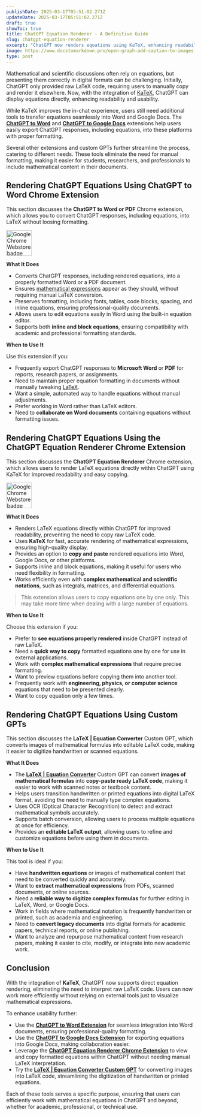 ```yaml
---
publishDate: 2025-03-17T05:51:02.271Z
updateDate: 2025-03-17T05:51:02.271Z
draft: true
showToc: true
title: ChatGPT Equation Renderer - A Definitive Guide
slug: chatgpt-equation-renderer
excerpt: "ChatGPT now renders equations using KaTeX, enhancing readability. This article explores tools like ChatGPT to Word, ChatGPT Equation Renderer, and LaTeX Equation Converter, which help users seamlessly transfer, view, and digitize mathematical equations in Word, Google Docs, and other platforms."
image: https://www.docstomarkdown.pro/open-graph-add-caption-to-images-in-markdown.png
type: post
---
```




Mathematical and scientific discussions often rely on equations, but presenting them correctly in digital formats can be challenging. Initially, ChatGPT only provided raw LaTeX code, requiring users to manually copy and render it elsewhere. Now, with the integration of [KaTeX](https://katex.org/), ChatGPT can display equations directly, enhancing readability and usability.

While KaTeX improves the in-chat experience, users still need additional tools to transfer equations seamlessly into Word and Google Docs. The **[ChatGPT to Word](https://chromewebstore.google.com/detail/chatgpt-to-word-or-pdf/mjdmggegbkookpcmbdllcnbfboikcbop)** and **[ChatGPT to Google Docs](https://chromewebstore.google.com/detail/chatgpt-to-google-docs-or/oibghjgooccojibfacdonaoipegckdeg)** extensions help users easily export ChatGPT responses, including equations, into these platforms with proper formatting. 

Several other extensions and custom GPTs further streamline the process, catering to different needs. These tools eliminate the need for manual formatting, making it easier for students, researchers, and professionals to include mathematical content in their documents.

<!-- toc -->

## Rendering ChatGPT Equations Using ChatGPT to Word Chrome Extension

This section discusses the **ChatGPT to Word or PDF** Chrome extension, which allows you to convert ChatGPT responses, including equations, into LaTeX without loosing formatting.

<a href="https://chromewebstore.google.com/detail/chatgpt-to-word-or-pdf/mjdmggegbkookpcmbdllcnbfboikcbop" target="_blank" aria-label="Get it from the Google Chrome Webstore" rel="noopener">
          <div style="display: inline-block;">
            <img alt="Google Chrome Webstore badge" alt-text="Get it from the Google Chrome Webstore Marketplace" src="/chrome-badge.png" style="height: 68px;">
          </div>
        </a>

**What It Does**

- Converts ChatGPT responses, including rendered equations, into a properly formatted Word or a PDF document.
- Ensures [mathematical expressions](https://en.wikipedia.org/wiki/Expression_(mathematics)) appear as they should, without requiring manual LaTeX conversion.
- Preserves formatting, including fonts, tables, code blocks, spacing, and inline equations, ensuring professional-quality documents.
- Allows users to edit equations easily in Word using the built-in equation editor.
- Supports both **inline and block equations**, ensuring compatibility with academic and professional formatting standards.

**When to Use It**

Use this extension if you:
- Frequently export ChatGPT responses to **Microsoft Word** or **PDF** for reports, research papers, or assignments.
- Need to maintain proper equation formatting in documents without manually tweaking [LaTeX](https://www.latex-project.org/).
- Want a simple, automated way to handle equations without manual adjustments.
- Prefer working in Word rather than LaTeX editors.
- Need to **collaborate on Word documents** containing equations without formatting issues.

## Rendering ChatGPT Equations Using the ChatGPT Equation Renderer Chrome Extension

This section discusses the **ChatGPT Equation Renderer** Chrome extension, which allows users to render LaTeX equations directly within ChatGPT using KaTeX for improved readability and easy copying.

<a href="https://chromewebstore.google.com/detail/chatgpt-equation-renderer/nkkkaendbndanjjndfpebmekhgdjlhkh" target="_blank" aria-label="Get it from the Google Chrome Webstore" rel="noopener">
          <div style="display: inline-block;">
            <img alt="Google Chrome Webstore badge" alt-text="Get it from the Google Chrome Webstore Marketplace" src="/chrome-badge.png" style="height: 68px;">
          </div>
        </a>

**What It Does**

- Renders LaTeX equations directly within ChatGPT for improved readability, preventing the need to copy raw LaTeX code.
- Uses **KaTeX** for fast, accurate rendering of mathematical expressions, ensuring high-quality display.
- Provides an option to **copy and paste** rendered equations into Word, Google Docs, or other platforms.
- Supports inline and block equations, making it useful for users who need flexibility in formatting.
- Works efficiently even with **complex mathematical and scientific notations**, such as integrals, matrices, and differential equations.

> This extension allows users to copy equations one by one only. This may take more time when dealing with a large number of equations.

**When to Use It**

Choose this extension if you:
- Prefer to **see equations properly rendered** inside ChatGPT instead of raw LaTeX.
- Need a **quick way to copy** formatted equations one by one for use in external applications.
- Work with **complex mathematical expressions** that require precise formatting.
- Want to preview equations before copying them into another tool.
- Frequently work with **engineering, physics, or computer science** equations that need to be presented clearly.
- Want to copy equation only a few times.

## Rendering ChatGPT Equations Using Custom GPTs

This section discusses the **LaTeX | Equation Converter** Custom GPT, which converts images of mathematical formulas into editable LaTeX code, making it easier to digitize handwritten or scanned equations.

**What It Does**

- The [**LaTeX | Equation Converter**](https://chatgpt.com/g/g-oDmioY7gS-latex-equation-converter) Custom GPT can convert **images of mathematical formulas** into **copy-paste ready LaTeX code**, making it easier to work with scanned notes or textbook content.
- Helps users transition handwritten or printed equations into digital LaTeX format, avoiding the need to manually type complex equations.
- Uses OCR (Optical Character Recognition) to detect and extract mathematical symbols accurately.
- Supports batch conversion, allowing users to process multiple equations at once for efficiency.
- Provides an **editable LaTeX output**, allowing users to refine and customize equations before using them in documents.

**When to Use It**

This tool is ideal if you:
- Have **handwritten equations** or images of mathematical content that need to be converted quickly and accurately.
- Want to **extract mathematical expressions** from PDFs, scanned documents, or online sources.
- Need a **reliable way to digitize complex formulas** for further editing in LaTeX, Word, or Google Docs.
- Work in fields where mathematical notation is frequently handwritten or printed, such as academia and engineering.
- Need to **convert legacy documents** into digital formats for academic papers, technical reports, or online publishing.
- Want to analyze and repurpose mathematical content from research papers, making it easier to cite, modify, or integrate into new academic work.

## Conclusion

With the integration of **KaTeX**, ChatGPT now supports direct equation rendering, eliminating the need to interpret raw LaTeX code. Users can now work more efficiently without relying on external tools just to visualize mathematical expressions.

To enhance usability further:
- Use the **[ChatGPT to Word Extension](https://chromewebstore.google.com/detail/chatgpt-to-word-or-pdf/mjdmggegbkookpcmbdllcnbfboikcbop)** for seamless integration into Word documents, ensuring professional-quality formatting.
- Use the **[ChatGPT to Google Docs Extension](https://chromewebstore.google.com/detail/chatgpt-to-google-docs-or/oibghjgooccojibfacdonaoipegckdeg)** for exporting equations into Google Docs, making collaboration easier.
- Leverage the **[ChatGPT Equation Renderer Chrome Extension](https://chromewebstore.google.com/detail/chatgpt-equation-renderer/nkkkaendbndanjjndfpebmekhgdjlhkh)** to view and copy formatted equations within ChatGPT without needing manual LaTeX interpretation.
- Try the **[LaTeX | Equation Converter Custom GPT](https://chatgpt.com/g/g-oDmioY7gS-latex-equation-converter)** for converting images into LaTeX code, streamlining the digitization of handwritten or printed equations.

Each of these tools serves a specific purpose, ensuring that users can efficiently work with mathematical equations in ChatGPT and beyond, whether for academic, professional, or technical use.

